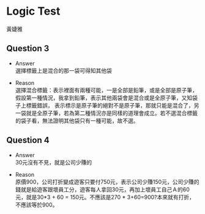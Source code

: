 # Logic Test  
黃婕雅  

## Question 3 
* Answer  
選擇標籤上是混合的那一袋可得知其他袋

* Reason  
選擇混合標籤：表示裡面有兩種可能，一是全部是鉛筆，或是全部是原子筆，假設第一種情況，我拿到鉛筆，表示其他兩袋會是混合或是全原子筆，又知袋子上標籤錯誤，
表示標示是原子筆的絕對不是原子筆，那就只能是混合了，另一袋就是全原子筆，若為第二種情況亦是同樣的道理會成立。若不選混合標籤的袋子看，無法證明其他袋只有一種可能，故不選。  

## Question 4   
* Answer  
30元沒有不見，就是公司少賺的  

* Reason  
原價900，公司打折變成遊客只要付750元，表示公司少賺150元，公司少賺的錢就是給遊客跟壞員工分，遊客每人拿回30元，再加上壞員工自己Ａ的60元，就是30*3 + 60 = 150元。不應該是270 * 3+60=900?本來就有打折，不應該等於900。
 
